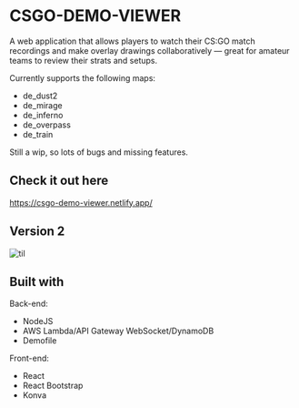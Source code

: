 
# CSGO-DEMO-VIEWER



A web application that allows players to watch their CS:GO match recordings and make overlay drawings collaboratively — great for amateur teams to review their strats and setups.

Currently supports the following maps:

 - de_dust2
 - de_mirage
 - de_inferno
 - de_overpass
 - de_train

Still a wip, so lots of bugs and missing features.

## Check it out here
https://csgo-demo-viewer.netlify.app/

## Version 2
 ![til](/gifs/v2.gif)


## Built with
Back-end:
 - NodeJS
 - AWS Lambda/API Gateway WebSocket/DynamoDB
 - Demofile 

Front-end:
 - React
 - React Bootstrap
 - Konva